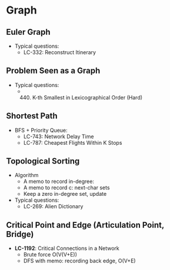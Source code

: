 # Graph

## Euler Graph
- Typical questions:
	- LC-332: Reconstruct Itinerary

## Problem Seen as a Graph
- Typical questions:
	- 440. K-th Smallest in Lexicographical Order (Hard)

## Shortest Path
- BFS + Priority Queue:
	- LC-743: Network Delay Time
	- LC-787: Cheapest Flights Within K Stops

## Topological Sorting
- Algorithm
	- A memo to record in-degree:
	- A memo to record c: next-char sets
	- Keep a zero in-degree set, update
- Typical questions:
	- LC-269: Alien Dictionary

## Critical Point and Edge (Articulation Point, Bridge)
- **LC-1192**: Critical Connections in a Network
	- Brute force O(V(V+E))
	- DFS with memo: recording back edge, O(V+E)